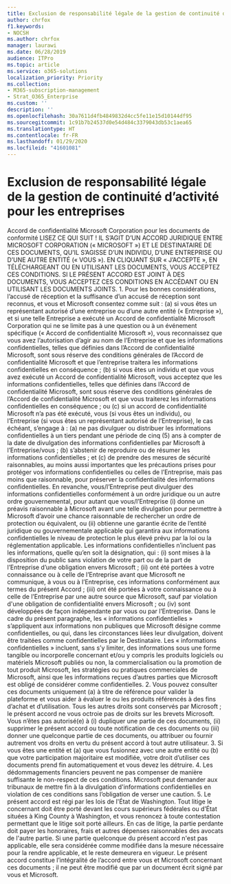 ```yaml
---
title: Exclusion de responsabilité légale de la gestion de continuité d’activité pour les entreprises
author: chrfox
f1.keywords:
- NOCSH
ms.author: chrfox
manager: laurawi
ms.date: 06/28/2019
audience: ITPro
ms.topic: article
ms.service: o365-solutions
localization_priority: Priority
ms.collection:
- M365-subscription-management
- Strat_O365_Enterprise
ms.custom: ''
description: ''
ms.openlocfilehash: 30a7611d4fb4849832d4cc5fe11e15d10144df95
ms.sourcegitcommit: 1c91b7b24537d0e54d484c3379043db53c1aea65
ms.translationtype: HT
ms.contentlocale: fr-FR
ms.lasthandoff: 01/29/2020
ms.locfileid: "41601081"
---
```

# <a name="enterprise-business-continuity-management-legal-disclaimer"></a>Exclusion de responsabilité légale de la gestion de continuité d’activité pour les entreprises

Accord de confidentialité Microsoft Corporation pour les documents de conformité   LISEZ CE QUI SUIT ! IL S’AGIT D’UN ACCORD JURIDIQUE ENTRE MICROSOFT CORPORATION (« MICROSOFT ») ET LE DESTINATAIRE DE CES DOCUMENTS, QU’IL S’AGISSE D’UN INDIVIDU, D’UNE ENTREPRISE OU D’UNE AUTRE ENTITÉ (« VOUS »). EN CLIQUANT SUR « J’ACCEPTE », EN TÉLÉCHARGEANT OU EN UTILISANT LES DOCUMENTS, VOUS ACCEPTEZ CES CONDITIONS. SI LE PRÉSENT ACCORD EST JOINT À DES DOCUMENTS, VOUS ACCEPTEZ CES CONDITIONS EN ACCÉDANT OU EN UTILISANT LES DOCUMENTS JOINTS. 1. Pour les bonnes considérations, l’accusé de réception et la suffisance d’un accusé de réception sont reconnus, et vous et Microsoft consentez comme suit : (a) si vous êtes un représentant autorisé d’une entreprise ou d’une autre entité (« Entreprise »), et si une telle Entreprise a exécuté un Accord de confidentialité Microsoft Corporation qui ne se limite pas à une question ou à un événement spécifique (« Accord de confidentialité Microsoft »), vous reconnaissez que vous avez l’autorisation d’agir au nom de l’Entreprise et que les informations confidentielles, telles que définies dans l’Accord de confidentialité Microsoft, sont sous réserve des conditions générales de l’Accord de confidentialité Microsoft et que l’entreprise traitera les informations confidentielles en conséquence ; (b) si vous êtes un individu et que vous avez exécuté un Accord de confidentialité Microsoft, vous acceptez que les informations confidentielles, telles que définies dans l’Accord de confidentialité Microsoft, sont sous réserve des conditions générales de l’Accord de confidentialité Microsoft et que vous traiterez les informations confidentielles en conséquence ; ou (c) si un accord de confidentialité Microsoft n’a pas été exécuté, vous (si vous êtes un individu), ou l’Entreprise (si vous êtes un représentant autorisé de l’Entreprise), le cas échéant, s’engage à : (a) ne pas divulguer ou distribuer les informations confidentielles à un tiers pendant une période de cinq (5) ans à compter de la date de divulgation des informations confidentielles par Microsoft à l’Entreprise/vous ; (b) s’abstenir de reproduire ou de résumer les informations confidentielles ; et (c) de prendre des mesures de sécurité raisonnables, au moins aussi importantes que les précautions prises pour protéger vos informations confidentielles ou celles de l’Entreprise, mais pas moins que raisonnable, pour préserver la confidentialité des informations confidentielles. En revanche, vous/l’Entreprise peut divulguer des informations confidentielles conformément à un ordre juridique ou un autre ordre gouvernemental, pour autant que vous/l’Entreprise (i) donne un préavis raisonnable à Microsoft avant une telle divulgation pour permettre à Microsoft d’avoir une chance raisonnable de rechercher un ordre de protection ou équivalent, ou (ii) obtienne une garantie écrite de l’entité juridique ou gouvernementale applicable qui garantira aux informations confidentielles le niveau de protection le plus élevé prévu par la loi ou la réglementation applicable. Les informations confidentielles n’incluent pas les informations, quelle qu’en soit la désignation, qui : (i) sont mises à la disposition du public sans violation de votre part ou de la part de l’Entreprise d’une obligation envers Microsoft ; (ii) ont été portées à votre connaissance ou à celle de l’Entreprise avant que Microsoft ne communique, à vous ou à l’Entreprise, ces informations conformément aux termes du présent Accord ; (iii) ont été portées à votre connaissance ou à celle de l’Entreprise par une autre source que Microsoft, sauf par violation d'une obligation de confidentialité envers Microsoft ; ou (iv) sont développées de façon indépendante par vous ou par l’Entreprise. Dans le cadre du présent paragraphe, les « informations confidentielles » s’appliquent aux informations non publiques que Microsoft désigne comme confidentielles, ou qui, dans les circonstances liées leur divulgation, doivent être traitées comme confidentielles par le Destinataire. Les « informations confidentielles » incluent, sans s’y limiter, des informations sous une forme tangible ou incorporelle concernant et/ou y compris les produits logiciels ou matériels Microsoft publiés ou non, la commercialisation ou la promotion de tout produit Microsoft, les stratégies ou pratiques commerciales de Microsoft, ainsi que les informations reçues d’autres parties que Microsoft est obligé de considérer comme confidentielles. 2. Vous pouvez consulter ces documents uniquement (a) à titre de référence pour valider la plateforme et vous aider à évaluer le ou les produits référencés à des fins d’achat et d’utilisation. Tous les autres droits sont conservés par Microsoft ; le présent accord ne vous octroie pas de droits sur les brevets Microsoft. Vous n’êtes pas autorisé(e) à (i) dupliquer une partie de ces documents, (ii) supprimer le présent accord ou toute notification de ces documents ou (iii) donner une quelconque partie de ces documents, ou attribuer ou fournir autrement vos droits en vertu du présent accord à tout autre utilisateur. 3. Si vous êtes une entité et (a) que vous fusionnez avec une autre entité ou (b) que votre participation majoritaire est modifiée, votre droit d’utiliser ces documents prend fin automatiquement et vous devez les détruire. 4.  Les dédommagements financiers peuvent ne pas compenser de manière suffisante le non-respect de ces conditions.  Microsoft peut demander aux tribunaux de mettre fin à la divulgation d'informations confidentielles en violation de ces conditions sans l’obligation de verser une caution.  5. Le présent accord est régi par les lois de l'État de Washington. Tout litige le concernant doit être porté devant les cours supérieurs fédérales ou d’État situées à King County à Washington, et vous renoncez à toute contestation permettant que le litige soit porté ailleurs. En cas de litige, la partie perdante doit payer les honoraires, frais et autres dépenses raisonnables des avocats de l'autre partie. Si une partie quelconque du présent accord n'est pas applicable, elle sera considérée comme modifiée dans la mesure nécessaire pour la rendre applicable, et le reste demeurera en vigueur. Le présent accord constitue l’intégralité de l’accord entre vous et Microsoft concernant ces documents ; il ne peut être modifié que par un document écrit signé par vous et Microsoft.

